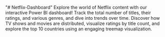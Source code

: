 "# Netflix-Dashboard" 
Explore the world of Netflix content with our interactive Power BI dashboard! Track the total number of titles, their ratings, and various genres, and dive into trends over time. Discover how TV shows and movies are distributed, visualize ratings by title count, and explore the top 10 countries using an engaging treemap visualization.
